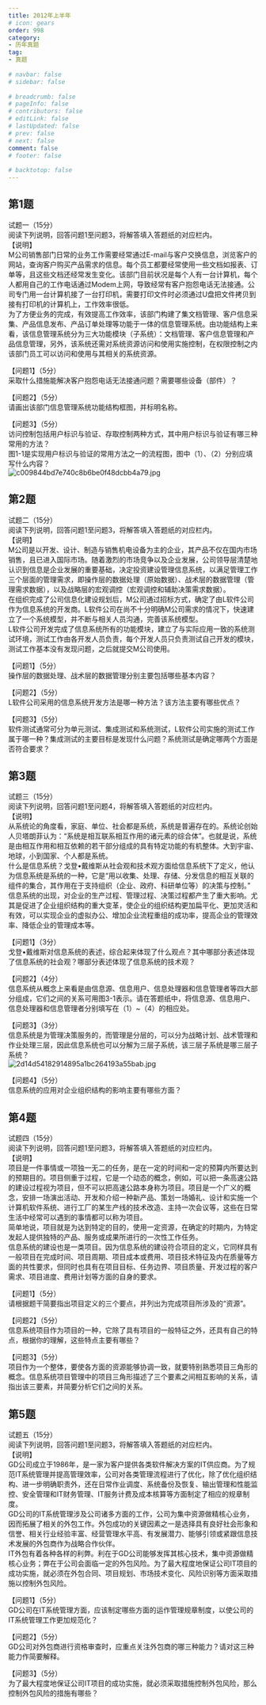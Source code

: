 ```yaml
---  
title: 2012年上半年  
# icon: gears  
order: 998  
category:  
- 历年真题  
tag:  
- 真题  
  
# navbar: false  
# sidebar: false  
  
# breadcrumb: false  
# pageInfo: false  
# contributors: false  
# editLink: false  
# lastUpdated: false  
# prev: false  
# next: false  
comment: false  
# footer: false  
  
# backtotop: false  
---  
```

## 第1题 ##

试题一（15分）  
阅读下列说明，回答问题1至问题3，将解答填入答题纸的对应栏内。  
【说明】  
M公司销售部门日常的业务工作需要经常通过E-mail与客户交换信息，浏览客户的网站，查询客户购买产品需求的信息。每个员工都要经常使用一些文档如报表、订单等，且这些文档还经常发生变化。该部门目前状况是每个人有一台计算机，每个人都用自己的工作电话通过Modem上网，导致经常有客户抱怨电话无法接通。公司专门用一台计算机接了一台打印机，需要打印文件时必须通过U盘把文件拷贝到接有打印机的计算机上，工作效率很低。  
为了方便业务的完成，有效提高工作效率，该部门构建了集文档管理、客户信息采集、产品信息发布、产品订单处理等功能于一体的信息管理系统。由功能结构上来看，该信息管理系统分为三大功能模块（子系统）：文档管理、客户信息管理和产品信息管理，另外，该系统还需对系统资源访问和使用实施控制，在权限控制之内该部门员工可以访问和使用与其相关的系统资源。  
  
【问题1】（5分）  
采取什么措施能解决客户抱怨电话无法接通问题？需要哪些设备（部件）？  
  
【问题2】（5分）  
请画出该部门信息管理系统功能结构框图，并标明名称。  
  
【问题3】（5分）  
访问控制包括用户标识与验证、存取控制两种方式，其中用户标识与验证有哪三种常用的方法？  
图1-1是实现用户标识与验证的常用方法之一的流程图，图中（1）、（2）分别应填写什么内容？  
![c009844bd7e740c8b6be0f48dcbb4a79.jpg][]  


## 第2题 ##

试题二（15分）  
阅读下列说明，回答问题1至问题3，将解答填入答题纸的对应栏内。  
【说明】  
M公司是以开发、设计、制造与销售机电设备为主的企业，其产品不仅在国内市场销售，且已进入国际市场。随着激烈的市场竞争以及企业发展，公司领导层清楚地认识到信息是企业发展的重要基础，决定投资建设管理信息系统，以满足管理工作三个层面的管理需求，即操作层的数据处理（原始数据）、战术层的数据管理（管理需求数据），以及战略层的宏观调控（宏观调控和辅助决策需求数据）。  
在组织完成了公司信息化建设规划后，M公司通过招标方式，确定了由L软件公司作为信息系统的开发商。L软件公司在尚不十分明确M公司需求的情况下，快速建立了一个系统模型，并不断与相关人员沟通，完善该系统模型。  
L软件公司开发完成了信息系统所有的功能模块，建立了与实际应用一致的系统测试环境，测试工作由各开发人员负责，每个开发人员只负责测试自己开发的模块，测试工作基本没有发现问题，之后就提交M公司使用。  
  
【问题1】（5分）  
操作层的数据处理、战术层的数据管理分别主要包括哪些基本内容？  
  
【问题2】（5分）  
L软件公司采用的信息系统开发方法是哪一种方法？该方法主要有哪些优点？  
  
【问题3】（5分）  
软件测试通常可分为单元测试、集成测试和系统测试，L软件公司实施的测试工作属于哪一种？集成测试的主要目标是发现什么问题？系统测试是确定哪两个方面是否符合要求？  


## 第3题 ##

试题三（15分）  
阅读下列说明，回答问题1至问题4，将解答填入答题纸的对应栏内。  
【说明】  
从系统论的角度看，家庭、单位、社会都是系统，系统是普遍存在的。系统论创始人贝塔朗菲认为：“系统是相互联系相互作用的诸元素的综合体”。也就是说，系统是由相互作用和相互依赖的若干部分组成的具有特定功能的有机整体。大到宇宙、地球，小到国家、个人都是系统。  
什么是信息系统？戈登•戴维斯从社会观和技术观方面给信息系统下了定义，他认为信息系统是系统的一种，它是“用以收集、处理、存储、分发信息的相互关联的组件的集合，其作用在于支持组织（企业、政府、科研单位等）的决策与控制。”  
信息系统的出现，对企业的生产过程、管理过程、决策过程都产生了重大影响。尤其是促进了企业组织结构的重大变革，使企业的组织结构更加扁平化、更加灵活和有效，可以实现企业的虚拟办公、增加企业流程重组的成功率，提高企业的管理效率、降低企业的管理成本等。  
  
【问题1】（3分）  
戈登•戴维斯对信息系统的表述，综合起来体现了什么观点？其中哪部分表述体现了信息系统的社会观？哪部分表述体现了信息系统的技术观？  
  
【问题2】（4分）  
信息系统从概念上来看是由信息源、信息用户、信息处理器和信息管理者等四大部分组成，它们之间的关系可用图3-1表示。请在答题纸中，将信息源、信息用户、信息处理器和信息管理者分别填写在（1）~（4）的相应处。  
  
【问题3】（3分）  
信息系统是为管理决策服务的，而管理是分层的，可以分为战略计划、战术管理和作业处理三层，因此信息系统也可以分解为三层子系统，该三层子系统是哪三层子系统？  
![2d14d54182914895a1bc264193a55bab.jpg][]  
  
【问题4】（5分）  
信息系统的应用对企业组织结构的影响主要有哪些方面？  


## 第4题 ##

试题四（15分）  
阅读下列说明，回答问题1至问题3，将解答填入答题纸的对应栏内。  
【说明】  
项目是一件事情或一项独一无二的任务，是在一定的时间和一定的预算内所要达到的预期目的。项目侧重于过程，它是一个动态的概念，例如，可以把一条高速公路的建设过程视为项目，但不可以把高速公路本身称为项目。项目是一个广义的概念，安排一场演出活动、开发和介绍一种新产品、策划一场婚礼、设计和实施一个计算机软件系统、进行工厂的某生产线的技术改造、主持一次会议等，这些在日常生活中经常可以遇到的事情都可以称为项目。  
简单地说，项目就是为达到特定的目的，使用一定资源，在确定的时期内，为特定发起人提供独特的产品、服务或成果所进行的一次性工作任务。  
信息系统的建设也是一类项目。因为信息系统的建设符合项目的定义，它同样具有一般项目在完成时间、项目周期、项目成本或费用、项目技术特征及内在质量等方面的共性要求，但同时也具有在项目目标、任务边界、项目质量、开发过程的客户需求、项目进度、费用计划等方面的自身的要求。  
  
【问题1】（5分）  
请根据题干简要指出项目定义的三个要点，并列出为完成项目所涉及的“资源”。  
  
【问题2】（5分）  
信息系统项目作为项目的一种，它除了具有项目的一般特征之外，还具有自己的特点，根据你的理解，这些特点主要有哪些？  
  
【问题3】（5分）  
项目作为一个整体，要使各方面的资源能够协调一致，就要特别熟悉项目三角形的概念。信息系统项目管理中的项目三角形描述了三个要素之间相互影响的关系，请指出该三要素，并简要分析它们之间的关系。  


## 第5题 ##

试题五（15分）  
阅读下列说明，回答问题1至问题3，将解答填入答题纸的对应栏内。  
【说明】  
GD公司成立于1986年，是一家为客户提供各类软件解决方案的IT供应商。为了规范IT系统管理并提高管理效率，公司对各类管理流程进行了优化，除了优化组织结构、进一步明确职责外，还在日常作业调度、系统备份及恢复、输出管理和性能监控、安全管理和IT财务管理、IT服务计费及成本核算等方面制定了相应的规章制度。  
GD公司的IT系统管理涉及公司诸多方面的工作，公司为集中资源做精核心业务，因而拓展了相关的外包工作。外包成功的关键因素之一是选择具有良好社会形象和信誉、相关行业经验丰富、经营管理水平高、有发展潜力、能够引领或紧跟信息技术发展的外包商作为战略合作伙伴。  
IT外包有着各种各样的利弊。利在于GD公司能够发挥其核心技术，集中资源做精核心业务；弊在于公司会面临一定的外包风险。为了最大程度地保证公司IT项目的成功实施，就必须在外包合同、项目规划、市场技术变化、风险识别等方面采取措施以控制外包风险。  
  
【问题1】（5分）  
GD公司在IT系统管理方面，应该制定哪些方面的运作管理规章制度，以使公司的IT系统管理工作更加规范化？  
  
【问题2】（5分）  
GD公司对外包商进行资格审查时，应重点关注外包商的哪三种能力？请对这三种能力作简要解释。  
  
【问题3】（5分）  
为了最大程度地保证公司IT项目的成功实施，就必须采取措施控制外包风险，那么控制外包风险的措施有哪些？  



[c009844bd7e740c8b6be0f48dcbb4a79.jpg]: https://www.xkxxkx.cn/file/exam/software/信息系统管理工程师/案例/第1题/c009844bd7e740c8b6be0f48dcbb4a79.jpg
[2d14d54182914895a1bc264193a55bab.jpg]: https://www.xkxxkx.cn/file/exam/software/信息系统管理工程师/案例/第3题/2d14d54182914895a1bc264193a55bab.jpg
